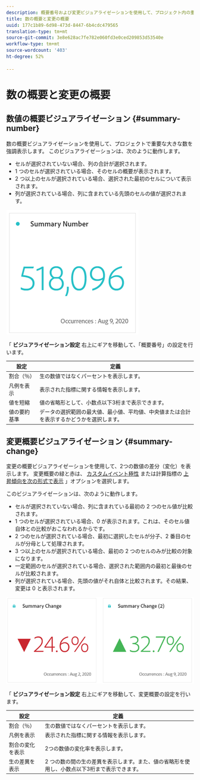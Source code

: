 ```yaml
---
description: 概要番号および変更ビジュアライゼーションを使用して、プロジェクト内の重要なデータポイントを表示します。
title: 数の概要と変更の概要
uuid: 177c1b89-6d98-473d-8447-6b4cdc479565
translation-type: tm+mt
source-git-commit: 3e8e628ac7fe782e060fd3e0ced209853d53540e
workflow-type: tm+mt
source-wordcount: '403'
ht-degree: 52%

---
```



# 数の概要と変更の概要

## 数値の概要ビジュアライゼーション {#summary-number}

数の概要ビジュアライゼーションを使用して、プロジェクトで重要な大きな数を強調表示します。 このビジュアライゼーションは、次のように動作します。

* セルが選択されていない場合、列の合計が選択されます。
* 1 つのセルが選択されている場合、そのセルの概要が表示されます。
* 2 つ以上のセルが選択されている場合、選択された最初のセルについて表示されます。
* 列が選択されている場合、列に含まれている先頭のセルの値が選択されます。

![概要番号](assets/summary-number.png)

「 **ビジュアライゼーション設定** 右上にギアを移動して、「概要番号」の設定を行います。

| 設定 | 定義 |
|--- |--- |
| 割合（％） | 生の数値ではなくパーセントを表示します。 |
| 凡例を表示 | 表示された指標に関する情報を表示します。 |
| 値を短縮 | 値の省略形として、小数点以下3桁まで表示できます。 |
| 値の要約基準 | データの選択範囲の最大値、最小値、平均値、中央値または合計を表示するかどうかを選択します。 |

## 変更概要ビジュアライゼーション {#summary-change}

変更の概要ビジュアライゼーションを使用して、2つの数値の差分（変化）を表示します。 変更概要の緑と赤は、 [カスタムイベント極性](https://docs.adobe.com/content/help/ja-JP/analytics/admin/admin-tools/success-events/success-event.html) または計算指標の [上昇傾向を次の形式で表示](https://docs.adobe.com/content/help/ja-JP/analytics/components/calculated-metrics/calcmetric-workflow/cm-build-metrics.html) 」オプションを選択します。

このビジュアライゼーションは、次のように動作します。

* セルが選択されていない場合、列に含まれている最初の 2 つのセル値が比較されます。
* 1 つのセルが選択されている場合、0 が表示されます。これは、そのセル値自体との比較がおこなわれるからです。
* 2 つのセルが選択されている場合、最初に選択したセルが分子、2 番目のセルが分母として処理されます。
* 3 つ以上のセルが選択されている場合、最初の 2 つのセルのみが比較の対象になります。
* 一定範囲のセルが選択されている場合、選択された範囲内の最初と最後のセルが比較されます。
* 列が選択されている場合、先頭の値がそれ自体と比較されます。その結果、変更は 0 と表示されます。

![変更の概要](assets/summary-change.png)

「 **ビジュアライゼーション設定** 右上にギアを移動して、変更概要の設定を行います。

| 設定 | 定義 |
|--- |--- |
| 割合（％） | 生の数値ではなくパーセントを表示します。 |
| 凡例を表示 | 表示された指標に関する情報を表示します。 |
| 割合の変化を表示 | 2つの数値の変化率を表示します。 |
| 生の差異を表示 | 2 つの数の間の生の差異を表示します。また、値の省略形を使用し、小数点以下3桁まで表示できます。 |
